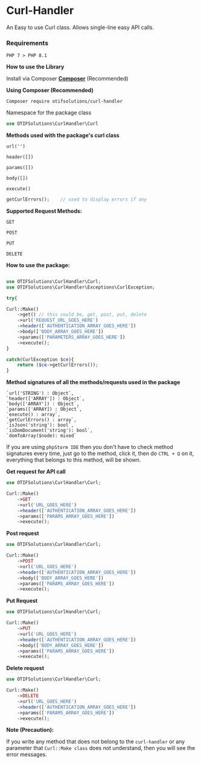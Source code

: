 # **Curl-Handler**

An Easy to use Curl class. Allows single-line easy API calls.

### **Requirements**

`PHP 7 > PHP 8.1`

__How to use the Library__

Install via Composer **[Composer](https://getcomposer.org/download)** (Recommended)

__Using Composer (Recommended)__

```
Composer require otifsolutions/curl-handler
```


Namespace for the package class

```php 
use OTIFSolutions\CurlHandler\Curl
```

__Methods used with the package's curl class__

`url('')`

`header([])`

`params([])`

`body([])`

`execute()`

```php
getCurlErrors();    // used to display errors if any
``` 


__Supported Request Methods:__

`GET`

`POST` 

`PUT`

`DELETE`


__How to use the package:__

```php

use OTIFSolutions\CurlHandler\Curl;
use OTIFSolutions\CurlHandler\Exceptions\CurlException;

try{

Curl::Make()
    ->get() // this could be, get, post, put, delete
    ->url('REQUEST_URL_GOES_HERE')
    ->header(['AUTHENTICATION_ARRAY_GOES_HERE'])
    ->body(['BODY_ARRAY_GOES_HERE'])
    ->params(['PARAMETERS_ARRAY_GOES_HERE'])
    ->execute();
}

catch(CurlException $ce){
    return ($ce->getCurlErrors());
}

```


__Method signatures of all the methods/requests used in the package__  

    `url('STRING') : Object`,
    `header(['ARRAY']) : Object`,
    `body(['ARRAY']) : Object`,
    `params(['ARRAY]) : Object`,
    `execute() : array`,
    `getCurlErrors() : array`,
    `isJson('string'): bool`,
    `isDomDocument('string'): bool`,
    `domToArray($node): mixed`
    

If you are using `phpStorm IDE` then you don't have to check method signatures every time, 
just go to the method, click it, then do `CTRL + Q` on it, everything that belongs to this method, will be shown.


__Get request for API call__

```php
use OTIFSolutions\CurlHandler\Curl;

Curl::Make()
    ->GET
    ->url('URL_GOES_HERE')
    ->header(['AUTHENTICATION_ARRAY_GOES_HERE'])
    ->params(['PARAMS_ARRAY_GOES_HERE'])
    ->execute();
```

__Post request__

```php
use OTIFSolutions\CurlHandler\Curl;

Curl::Make()
    ->POST
    ->url('URL_GOES_HERE')
    ->header(['AUTHENTICATION_ARRAY_GOES_HERE'])
    ->body(['BODY_ARRAY_GOES_HERE'])
    ->params(['PARAMS_ARRAY_GOES_HERE'])
    ->execute();
```

__Put Request__

```php
use OTIFSolutions\CurlHandler\Curl;

Curl::Make()
    ->PUT
    ->url('URL_GOES_HERE')
    ->header(['AUTHENTICATION_ARRAY_GOES_HERE'])
    ->body(['BODY_ARRAY_GOES_HERE'])
    ->params(['PARAMS_ARRAY_GOES_HERE'])
    ->execute();
```

__Delete request__

```php
use OTIFSolutions\CurlHandler\Curl;

Curl::Make()
    ->DELETE
    ->url('URL_GOES_HERE')
    ->header(['AUTHENTICATION_ARRAY_GOES_HERE'])
    ->params(['PARAMS_ARRAY_GOES_HERE'])
    ->execute();
```

__Note (Precaution):__

If you write any method that does not belong to the `curl-handler` or any parameter that `Curl::Make class` does not understand, then you will see the error messages.

